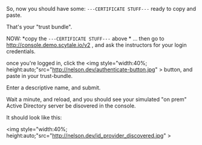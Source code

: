 
So, now you should have some:
`---CERTIFICATE STUFF---` ready to copy and paste.

That's your "trust bundle".


NOW: 
*copy the `---CERTIFICATE STUFF---` above * 
... then go to http://console.demo.scytale.io/v2 , and ask the instructors for your login credentials.

once you're logged in, click the <img style="width:40%; height:auto;"src="http://nelson.dev/authenticate-button.jpg" > button, and paste in your trust-bundle.

Enter a descriptive name, and submit.

Wait a minute, and reload, and you should see your simulated "on prem" Active Directory server be disovered in the console.

It should look like this:

<img style="width:40%; height:auto;"src="http://nelson.dev/id_provider_discovered.jpg" >



